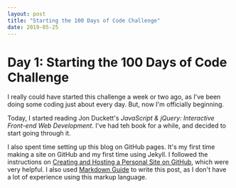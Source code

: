 ```yaml
---
layout: post
title: "Starting the 100 Days of Code Challenge"
date: 2019-05-25
---
```


# Day 1: Starting the 100 Days of Code Challenge

I really could have started this challenge a week or two ago, as I've been doing some coding just about every day. But, now I'm officially beginning.

Today, I started reading Jon Duckett's <cite>JavaScript & jQuery: Interactive Front-end Web Development</cite>. I've had teh book for a while, and decided to start going through it.

I also spent time setting up this blog on GitHub pages. It's my first time making a site on GitHub and my first time using Jekyll. I followed the instructions on [Creating and Hosting a Personal Site on GitHub](http://jmcglone.com/guides/github-pages/), which were very helpful. I also used [Markdown Guide](https://www.markdownguide.org/) to write this post, as I don't have a lot of experience using this markup language.

